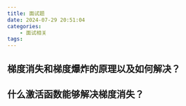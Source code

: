 ```yaml
---
title: 面试题
date: 2024-07-29 20:51:04
categories:
    - 面试相关
tags:
---
```


## 梯度消失和梯度爆炸的原理以及如何解决？


## 什么激活函数能够解决梯度消失？


